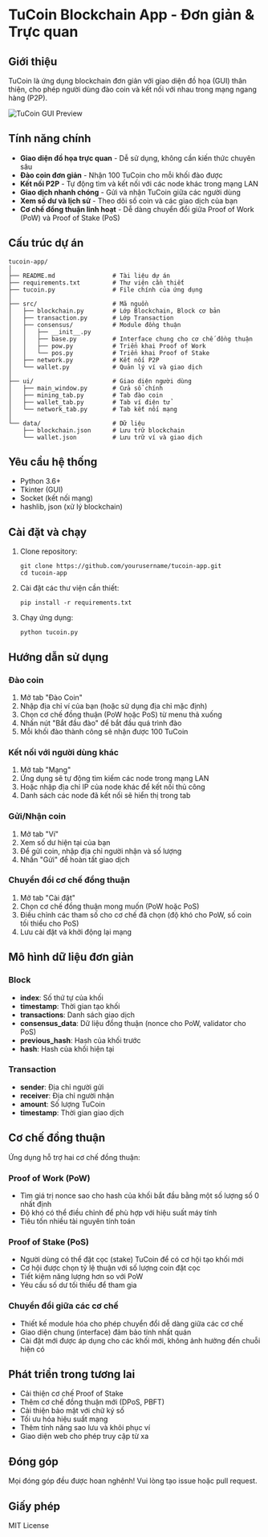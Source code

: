 # TuCoin Blockchain App - Đơn giản & Trực quan

## Giới thiệu
TuCoin là ứng dụng blockchain đơn giản với giao diện đồ họa (GUI) thân thiện, cho phép người dùng đào coin và kết nối với nhau trong mạng ngang hàng (P2P).

![TuCoin GUI Preview](https://via.placeholder.com/800x500?text=TuCoin+GUI+Preview)

## Tính năng chính
- **Giao diện đồ họa trực quan** - Dễ sử dụng, không cần kiến thức chuyên sâu
- **Đào coin đơn giản** - Nhận 100 TuCoin cho mỗi khối đào được
- **Kết nối P2P** - Tự động tìm và kết nối với các node khác trong mạng LAN
- **Giao dịch nhanh chóng** - Gửi và nhận TuCoin giữa các người dùng
- **Xem số dư và lịch sử** - Theo dõi số coin và các giao dịch của bạn
- **Cơ chế đồng thuận linh hoạt** - Dễ dàng chuyển đổi giữa Proof of Work (PoW) và Proof of Stake (PoS)

## Cấu trúc dự án
```
tucoin-app/
│
├── README.md                # Tài liệu dự án
├── requirements.txt         # Thư viện cần thiết
├── tucoin.py                # File chính của ứng dụng
│
├── src/                     # Mã nguồn
│   ├── blockchain.py        # Lớp Blockchain, Block cơ bản
│   ├── transaction.py       # Lớp Transaction
│   ├── consensus/           # Module đồng thuận
│   │   ├── __init__.py
│   │   ├── base.py          # Interface chung cho cơ chế đồng thuận
│   │   ├── pow.py           # Triển khai Proof of Work
│   │   └── pos.py           # Triển khai Proof of Stake
│   ├── network.py           # Kết nối P2P
│   └── wallet.py            # Quản lý ví và giao dịch
│
├── ui/                      # Giao diện người dùng
│   ├── main_window.py       # Cửa sổ chính
│   ├── mining_tab.py        # Tab đào coin
│   ├── wallet_tab.py        # Tab ví điện tử
│   └── network_tab.py       # Tab kết nối mạng
│
└── data/                    # Dữ liệu
    ├── blockchain.json      # Lưu trữ blockchain
    └── wallet.json          # Lưu trữ ví và giao dịch
```

## Yêu cầu hệ thống
- Python 3.6+
- Tkinter (GUI)
- Socket (kết nối mạng)
- hashlib, json (xử lý blockchain)

## Cài đặt và chạy
1. Clone repository:
   ```
   git clone https://github.com/yourusername/tucoin-app.git
   cd tucoin-app
   ```

2. Cài đặt các thư viện cần thiết:
   ```
   pip install -r requirements.txt
   ```

3. Chạy ứng dụng:
   ```
   python tucoin.py
   ```

## Hướng dẫn sử dụng

### Đào coin
1. Mở tab "Đào Coin"
2. Nhập địa chỉ ví của bạn (hoặc sử dụng địa chỉ mặc định)
3. Chọn cơ chế đồng thuận (PoW hoặc PoS) từ menu thả xuống
4. Nhấn nút "Bắt đầu đào" để bắt đầu quá trình đào
5. Mỗi khối đào thành công sẽ nhận được 100 TuCoin

### Kết nối với người dùng khác
1. Mở tab "Mạng"
2. Ứng dụng sẽ tự động tìm kiếm các node trong mạng LAN
3. Hoặc nhập địa chỉ IP của node khác để kết nối thủ công
4. Danh sách các node đã kết nối sẽ hiển thị trong tab

### Gửi/Nhận coin
1. Mở tab "Ví"
2. Xem số dư hiện tại của bạn
3. Để gửi coin, nhập địa chỉ người nhận và số lượng
4. Nhấn "Gửi" để hoàn tất giao dịch

### Chuyển đổi cơ chế đồng thuận
1. Mở tab "Cài đặt"
2. Chọn cơ chế đồng thuận mong muốn (PoW hoặc PoS)
3. Điều chỉnh các tham số cho cơ chế đã chọn (độ khó cho PoW, số coin tối thiểu cho PoS)
4. Lưu cài đặt và khởi động lại mạng

## Mô hình dữ liệu đơn giản

### Block
- **index**: Số thứ tự của khối
- **timestamp**: Thời gian tạo khối
- **transactions**: Danh sách giao dịch
- **consensus_data**: Dữ liệu đồng thuận (nonce cho PoW, validator cho PoS)
- **previous_hash**: Hash của khối trước
- **hash**: Hash của khối hiện tại

### Transaction
- **sender**: Địa chỉ người gửi
- **receiver**: Địa chỉ người nhận
- **amount**: Số lượng TuCoin
- **timestamp**: Thời gian giao dịch

## Cơ chế đồng thuận
Ứng dụng hỗ trợ hai cơ chế đồng thuận:

### Proof of Work (PoW)
- Tìm giá trị nonce sao cho hash của khối bắt đầu bằng một số lượng số 0 nhất định
- Độ khó có thể điều chỉnh để phù hợp với hiệu suất máy tính
- Tiêu tốn nhiều tài nguyên tính toán

### Proof of Stake (PoS)
- Người dùng có thể đặt cọc (stake) TuCoin để có cơ hội tạo khối mới
- Cơ hội được chọn tỷ lệ thuận với số lượng coin đặt cọc
- Tiết kiệm năng lượng hơn so với PoW
- Yêu cầu số dư tối thiểu để tham gia

### Chuyển đổi giữa các cơ chế
- Thiết kế module hóa cho phép chuyển đổi dễ dàng giữa các cơ chế
- Giao diện chung (interface) đảm bảo tính nhất quán
- Cài đặt mới được áp dụng cho các khối mới, không ảnh hưởng đến chuỗi hiện có

## Phát triển trong tương lai
- Cải thiện cơ chế Proof of Stake
- Thêm cơ chế đồng thuận mới (DPoS, PBFT)
- Cải thiện bảo mật với chữ ký số
- Tối ưu hóa hiệu suất mạng
- Thêm tính năng sao lưu và khôi phục ví
- Giao diện web cho phép truy cập từ xa

## Đóng góp
Mọi đóng góp đều được hoan nghênh! Vui lòng tạo issue hoặc pull request.

## Giấy phép
MIT License
